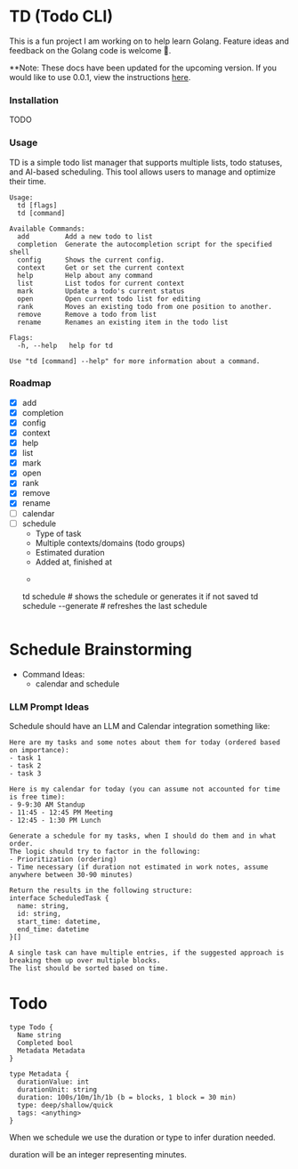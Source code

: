 # TD (Todo CLI)
This is a fun project I am working on to help learn Golang.
Feature ideas and feedback on the Golang code is welcome 🤝.

**Note: These docs have been updated for the upcoming version. If you would like to use 0.0.1, view the instructions [here](https://github.com/tmobaird/td/blob/58f6f37468b30ebfc8db83538deff3c2532b01b7/README.md#installation).

### Installation

TODO

### Usage

TD is a simple todo list manager that supports multiple lists, todo statuses, and AI-based scheduling.
This tool allows users to manage and optimize their time.

```
Usage:
  td [flags]
  td [command]

Available Commands:
  add         Add a new todo to list
  completion  Generate the autocompletion script for the specified shell
  config      Shows the current config.
  context     Get or set the current context
  help        Help about any command
  list        List todos for current context
  mark        Update a todo's current status
  open        Open current todo list for editing
  rank        Moves an existing todo from one position to another.
  remove      Remove a todo from list
  rename      Renames an existing item in the todo list

Flags:
  -h, --help   help for td

Use "td [command] --help" for more information about a command.
```

### Roadmap

- [x] add
- [x] completion
- [x] config
- [x] context
- [x] help
- [x] list
- [x] mark
- [x] open
- [x] rank
- [x] remove
- [x] rename
- [ ] calendar
- [ ] schedule
  - Type of task
  - Multiple contexts/domains (todo groups)
  - Estimated duration
  - Added at, finished at
  - ```
  td schedule              # shows the schedule or generates it if not saved
  td schedule --generate   # refreshes the last schedule
  ```

# Schedule Brainstorming

- Command Ideas:
  - calendar and schedule

### LLM Prompt Ideas

Schedule should have an LLM and Calendar integration something like:

```
Here are my tasks and some notes about them for today (ordered based on importance):
- task 1
- task 2
- task 3

Here is my calendar for today (you can assume not accounted for time is free time):
- 9-9:30 AM Standup
- 11:45 - 12:45 PM Meeting
- 12:45 - 1:30 PM Lunch

Generate a schedule for my tasks, when I should do them and in what order.
The logic should try to factor in the following:
- Prioritization (ordering)
- Time necessary (if duration not estimated in work notes, assume anywhere between 30-90 minutes)

Return the results in the following structure:
interface ScheduledTask {
  name: string,
  id: string,
  start_time: datetime,
  end_time: datetime
}[]

A single task can have multiple entries, if the suggested approach is breaking them up over multiple blocks.
The list should be sorted based on time.
```

# Todo

```
type Todo {
  Name string
  Completed bool
  Metadata Metadata
}

type Metadata {
  durationValue: int
  durationUnit: string
  duration: 100s/10m/1h/1b (b = blocks, 1 block = 30 min)
  type: deep/shallow/quick
  tags: <anything>
}
```

When we schedule we use the duration or type to infer duration needed.

duration will be an integer representing minutes.